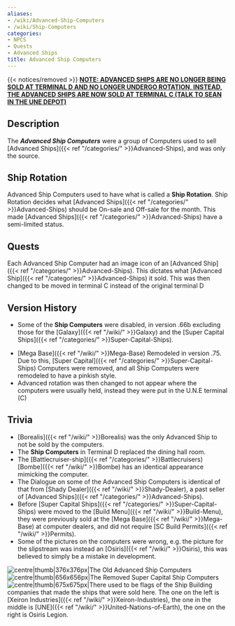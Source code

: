 ```yaml
---
aliases:
- /wiki/Advanced-Ship-Computers
- /wiki/Ship-Computers
categories:
- NPCS
- Quests
- Advanced Ships
title: Advanced Ship Computers
---
```


{{< notices/removed >}} **<u>NOTE: ADVANCED SHIPS ARE NO LONGER BEING SOLD AT TERMINAL D AND NO LONGER UNDERGO ROTATION, INSTEAD, THE ADVANCED SHIPS ARE NOW SOLD AT TERMINAL C (TALK TO SEAN IN THE UNE DEPOT)</u>**

## Description

The **_Advanced Ship Computers_** were a group of Computers used to sell [Advanced Ships]({{< ref "/categories/" >}}Advanced-Ships), and was only the source.

## Ship Rotation 

Advanced Ship Computers used to have what is called a **Ship Rotation**. Ship Rotation decides what [Advanced Ships]({{< ref "/categories/" >}}Advanced-Ships) should be On-sale and Off-sale for the month. This made [Advanced Ships]({{< ref "/categories/" >}}Advanced-Ships) have a semi-limited status.

## Quests

Each Advanced Ship Computer had an image icon of an [Advanced Ship]({{< ref "/categories/" >}}Advanced-Ships). This dictates what [Advanced Ship]({{< ref "/categories/" >}}Advanced-Ships) it sold. This was then changed to be moved in terminal C instead of the original terminal D

## Version History 

- Some of the **Ship Computers** were disabled, in version .66b excluding those for the [Galaxy]({{< ref "/wiki/" >}}Galaxy) and the [Super Capital Ships]({{< ref "/categories/" >}}Super-Capital-Ships).

<!-- -->

- [Mega Base]({{< ref "/wiki/" >}}Mega-Base) Remodeled in version .75. Due to this, [Super Capital]({{< ref "/categories/" >}}Super-Capital-Ships) Computers were removed, and all Ship Computers were remodeled to have a pinkish style.
- Advanced rotation was then changed to not appear where the computers were usually held, instead they were put in the U.N.E terminal (C)

## Trivia

- [Borealis]({{< ref "/wiki/" >}}Borealis) was the only Advanced Ship to not be sold by the computers.
- The **Ship Computers** in Terminal D replaced the dining hall room.
- The [Battlecruiser-ship]({{< ref "/categories/" >}}Battlecruisers) [Bombe]({{< ref "/wiki/" >}}Bombe) has an identical appearance mimicking the computer.
- The Dialogue on some of the Advanced Ship Computers is identical of that from [Shady Dealer]({{< ref "/wiki/" >}}Shady-Dealer), a past seller of [Advanced Ships]({{< ref "/categories/" >}}Advanced-Ships).
- Before [Super Capital Ships]({{< ref "/categories/" >}}Super-Capital-Ships) were moved to the [Build Menu]({{< ref "/wiki/" >}}Build-Menu), they were previously sold at the [Mega Base]({{< ref "/wiki/" >}}Mega-Base) at computer dealers, and did not require [SC Build Permits]({{< ref "/wiki/" >}}Permits).
- Some of the pictures on the computers were wrong, e.g. the picture for the slipstream was instead an [Osiris]({{< ref "/wiki/" >}}Osiris), this was believed to simply be a mistake in development.

![centre|thumb|376x376px|The Old Advanced Ship
Computers](Advanced_Ships_Row.png "centre|thumb|376x376px|The Old Advanced Ship Computers") ![centre|thumb|656x656px|The Removed Super Capital Ship Computers
](Ship_Computers.jpg "centre|thumb|656x656px|The Removed Super Capital Ship Computers ") ![centre|thumb|675x675px|There used to be flags of the Ship Building
companies that made the ships that were sold here. The one on the left
is [Xeiron Industries]({{< ref "/wiki/" >}}Xeiron-Industries), the one in the
middle is [UNE]({{< ref "/wiki/" >}}United-Nations-of-Earth), the one on the
right is [Osiris
Legion](Osiris_Legion "wikilink").](Ship_Builder_Flags.png "centre|thumb|675x675px|There used to be flags of the Ship Building companies that made the ships that were sold here. The one on the left is Xeiron Industries, the one in the middle is UNE, the one on the right is Osiris Legion.")